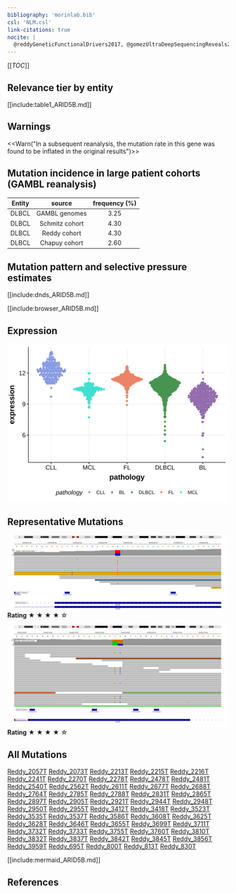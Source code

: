 ```yaml
---
bibliography: 'morinlab.bib'
csl: 'NLM.csl'
link-citations: true
nocite: |
  @reddyGeneticFunctionalDrivers2017, @gomezUltraDeepSequencingReveals2023, @arthurGenomewideDiscoverySomatic2018, @drevalRevisitingReddyDLBCL2023, 
---
```


[[_TOC_]]


## Relevance tier by entity

[[include:table1_ARID5B.md]]

## Warnings

<<Warn("In a subsequent reanalysis, the mutation rate in this gene was found to be inflated in the original results")>>


## Mutation incidence in large patient cohorts (GAMBL reanalysis)

|Entity|source        |frequency (%)|
|:------:|:--------------:|:-------------:|
|DLBCL |GAMBL genomes |3.25         |
|DLBCL |Schmitz cohort|4.30         |
|DLBCL |Reddy cohort  |4.30         |
|DLBCL |Chapuy cohort |2.60         |

## Mutation pattern and selective pressure estimates

[[include:dnds_ARID5B.md]]

[[include:browser_ARID5B.md]]

## Expression
![](images/gene_expression/ARID5B_by_pathology.svg)

## Representative Mutations

![](/primary/Reddy_ARID5B_1.svg)
**Rating**
&starf; &starf; &starf; &starf; &star;

![](/primary/Reddy_ARID5B_2.svg)
**Rating**
&starf; &starf; &starf; &starf; &star;

## All Mutations

[Reddy_2057T](https://www.bcgsc.ca/downloads/morinlab/GAMBL/Reddy/igv_reports/Reddy_2057T.html)
[Reddy_2073T](https://www.bcgsc.ca/downloads/morinlab/GAMBL/Reddy/igv_reports/Reddy_2073T.html)
[Reddy_2213T](https://www.bcgsc.ca/downloads/morinlab/GAMBL/Reddy/igv_reports/Reddy_2213T.html)
[Reddy_2215T](https://www.bcgsc.ca/downloads/morinlab/GAMBL/Reddy/igv_reports/Reddy_2215T.html)
[Reddy_2216T](https://www.bcgsc.ca/downloads/morinlab/GAMBL/Reddy/igv_reports/Reddy_2216T.html)
[Reddy_2241T](https://www.bcgsc.ca/downloads/morinlab/GAMBL/Reddy/igv_reports/Reddy_2241T.html)
[Reddy_2270T](https://www.bcgsc.ca/downloads/morinlab/GAMBL/Reddy/igv_reports/Reddy_2270T.html)
[Reddy_2278T](https://www.bcgsc.ca/downloads/morinlab/GAMBL/Reddy/igv_reports/Reddy_2278T.html)
[Reddy_2478T](https://www.bcgsc.ca/downloads/morinlab/GAMBL/Reddy/igv_reports/Reddy_2478T.html)
[Reddy_2481T](https://www.bcgsc.ca/downloads/morinlab/GAMBL/Reddy/igv_reports/Reddy_2481T.html)
[Reddy_2540T](https://www.bcgsc.ca/downloads/morinlab/GAMBL/Reddy/igv_reports/Reddy_2540T.html)
[Reddy_2562T](https://www.bcgsc.ca/downloads/morinlab/GAMBL/Reddy/igv_reports/Reddy_2562T.html)
[Reddy_2611T](https://www.bcgsc.ca/downloads/morinlab/GAMBL/Reddy/igv_reports/Reddy_2611T.html)
[Reddy_2677T](https://www.bcgsc.ca/downloads/morinlab/GAMBL/Reddy/igv_reports/Reddy_2677T.html)
[Reddy_2688T](https://www.bcgsc.ca/downloads/morinlab/GAMBL/Reddy/igv_reports/Reddy_2688T.html)
[Reddy_2764T](https://www.bcgsc.ca/downloads/morinlab/GAMBL/Reddy/igv_reports/Reddy_2764T.html)
[Reddy_2785T](https://www.bcgsc.ca/downloads/morinlab/GAMBL/Reddy/igv_reports/Reddy_2785T.html)
[Reddy_2788T](https://www.bcgsc.ca/downloads/morinlab/GAMBL/Reddy/igv_reports/Reddy_2788T.html)
[Reddy_2831T](https://www.bcgsc.ca/downloads/morinlab/GAMBL/Reddy/igv_reports/Reddy_2831T.html)
[Reddy_2865T](https://www.bcgsc.ca/downloads/morinlab/GAMBL/Reddy/igv_reports/Reddy_2865T.html)
[Reddy_2897T](https://www.bcgsc.ca/downloads/morinlab/GAMBL/Reddy/igv_reports/Reddy_2897T.html)
[Reddy_2905T](https://www.bcgsc.ca/downloads/morinlab/GAMBL/Reddy/igv_reports/Reddy_2905T.html)
[Reddy_2921T](https://www.bcgsc.ca/downloads/morinlab/GAMBL/Reddy/igv_reports/Reddy_2921T.html)
[Reddy_2944T](https://www.bcgsc.ca/downloads/morinlab/GAMBL/Reddy/igv_reports/Reddy_2944T.html)
[Reddy_2948T](https://www.bcgsc.ca/downloads/morinlab/GAMBL/Reddy/igv_reports/Reddy_2948T.html)
[Reddy_2950T](https://www.bcgsc.ca/downloads/morinlab/GAMBL/Reddy/igv_reports/Reddy_2950T.html)
[Reddy_2955T](https://www.bcgsc.ca/downloads/morinlab/GAMBL/Reddy/igv_reports/Reddy_2955T.html)
[Reddy_3412T](https://www.bcgsc.ca/downloads/morinlab/GAMBL/Reddy/igv_reports/Reddy_3412T.html)
[Reddy_3418T](https://www.bcgsc.ca/downloads/morinlab/GAMBL/Reddy/igv_reports/Reddy_3418T.html)
[Reddy_3523T](https://www.bcgsc.ca/downloads/morinlab/GAMBL/Reddy/igv_reports/Reddy_3523T.html)
[Reddy_3535T](https://www.bcgsc.ca/downloads/morinlab/GAMBL/Reddy/igv_reports/Reddy_3535T.html)
[Reddy_3537T](https://www.bcgsc.ca/downloads/morinlab/GAMBL/Reddy/igv_reports/Reddy_3537T.html)
[Reddy_3586T](https://www.bcgsc.ca/downloads/morinlab/GAMBL/Reddy/igv_reports/Reddy_3586T.html)
[Reddy_3608T](https://www.bcgsc.ca/downloads/morinlab/GAMBL/Reddy/igv_reports/Reddy_3608T.html)
[Reddy_3625T](https://www.bcgsc.ca/downloads/morinlab/GAMBL/Reddy/igv_reports/Reddy_3625T.html)
[Reddy_3628T](https://www.bcgsc.ca/downloads/morinlab/GAMBL/Reddy/igv_reports/Reddy_3628T.html)
[Reddy_3646T](https://www.bcgsc.ca/downloads/morinlab/GAMBL/Reddy/igv_reports/Reddy_3646T.html)
[Reddy_3655T](https://www.bcgsc.ca/downloads/morinlab/GAMBL/Reddy/igv_reports/Reddy_3655T.html)
[Reddy_3699T](https://www.bcgsc.ca/downloads/morinlab/GAMBL/Reddy/igv_reports/Reddy_3699T.html)
[Reddy_3711T](https://www.bcgsc.ca/downloads/morinlab/GAMBL/Reddy/igv_reports/Reddy_3711T.html)
[Reddy_3732T](https://www.bcgsc.ca/downloads/morinlab/GAMBL/Reddy/igv_reports/Reddy_3732T.html)
[Reddy_3733T](https://www.bcgsc.ca/downloads/morinlab/GAMBL/Reddy/igv_reports/Reddy_3733T.html)
[Reddy_3755T](https://www.bcgsc.ca/downloads/morinlab/GAMBL/Reddy/igv_reports/Reddy_3755T.html)
[Reddy_3760T](https://www.bcgsc.ca/downloads/morinlab/GAMBL/Reddy/igv_reports/Reddy_3760T.html)
[Reddy_3810T](https://www.bcgsc.ca/downloads/morinlab/GAMBL/Reddy/igv_reports/Reddy_3810T.html)
[Reddy_3832T](https://www.bcgsc.ca/downloads/morinlab/GAMBL/Reddy/igv_reports/Reddy_3832T.html)
[Reddy_3837T](https://www.bcgsc.ca/downloads/morinlab/GAMBL/Reddy/igv_reports/Reddy_3837T.html)
[Reddy_3842T](https://www.bcgsc.ca/downloads/morinlab/GAMBL/Reddy/igv_reports/Reddy_3842T.html)
[Reddy_3845T](https://www.bcgsc.ca/downloads/morinlab/GAMBL/Reddy/igv_reports/Reddy_3845T.html)
[Reddy_3856T](https://www.bcgsc.ca/downloads/morinlab/GAMBL/Reddy/igv_reports/Reddy_3856T.html)
[Reddy_3959T](https://www.bcgsc.ca/downloads/morinlab/GAMBL/Reddy/igv_reports/Reddy_3959T.html)
[Reddy_695T](https://www.bcgsc.ca/downloads/morinlab/GAMBL/Reddy/igv_reports/Reddy_695T.html)
[Reddy_800T](https://www.bcgsc.ca/downloads/morinlab/GAMBL/Reddy/igv_reports/Reddy_800T.html)
[Reddy_813T](https://www.bcgsc.ca/downloads/morinlab/GAMBL/Reddy/igv_reports/Reddy_813T.html)
[Reddy_830T](https://www.bcgsc.ca/downloads/morinlab/GAMBL/Reddy/igv_reports/Reddy_830T.html)

[[include:mermaid_ARID5B.md]]

## References

<!-- ORIGIN: reddyGeneticFunctionalDrivers2017 -->
<!-- PMBL: gomezUltraDeepSequencingReveals2023 -->
<!-- DLBCL: reddyGeneticFunctionalDrivers2017 -->
